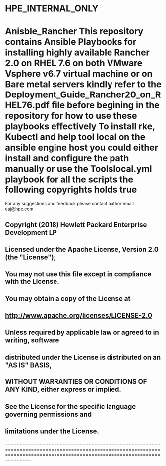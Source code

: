 # HPE_INTERNAL_ONLY  
Anisble_Rancher
This repository contains Ansible Playbooks for installing highly available Rancher 2.0 on RHEL 7.6 on both VMware Vsphere v6.7 virtual machine or on Bare metal servers 
kindly refer to the Deployment_Guide_Rancher20_on_RHEL76.pdf file before begining in the repository for how to use these playbooks effectively 
To install rke, Kubectl and help tool local on the ansible engine host you could either install and configure the path manually or use the Toolslocal.yml playbook 
for all the scripts the following copyrights holds true 
============================================================================================================================
For any suggestions and feedback please contact author email  eaj@hpe.com 

###
## Copyright (2018) Hewlett Packard Enterprise Development LP
##
## Licensed under the Apache License, Version 2.0 (the "License");
## You may not use this file except in compliance with the License.
## You may obtain a copy of the License at
##
## http://www.apache.org/licenses/LICENSE-2.0
##
## Unless required by applicable law or agreed to in writing, software
## distributed under the License is distributed on an "AS IS" BASIS,
## WITHOUT WARRANTIES OR CONDITIONS OF ANY KIND, either express or implied.
## See the License for the specific language governing permissions and
## limitations under the License.
#### 
===========================================================================================================================================================================
